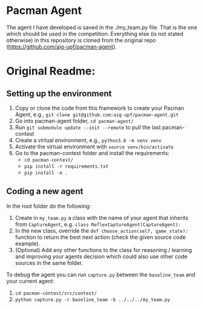 # Pacman Agent

The agent I have developed is saved in the ./my_team.py file. That is the one which should be used in the competition. Everything else (is not stated otherwise) in this repository is cloned from the original repo (https://github.com/aig-upf/pacman-agent).


# Original Readme:

## Setting up the environment
1. Copy or clone the code from this framework to create your Pacman Agent, e.g., `git clone git@github.com:aig-upf/pacman-agent.git`
2. Go into pacman-agent folder, `cd pacman-agent/`
3. Run `git submodule update --init --remote` to pull the last pacman-contest
4. Create a virtual environment, e.g., `python3.8 -m venv venv`
5. Activate the virtual environment with `source venv/bin/activate`
6. Go to the pacman-contest folder and install the requirements:
    - `cd pacman-contest/`
    - `pip install -r requirements.txt`
    - `pip install -e .`

## Coding a new agent
In the root folder do the following:
1. Create in `my_team.py` a class with the name of your agent that inherits from `CaptureAgent`, e.g. `class ReflexCaptureAgent(CaptureAgent):`
2. In the new class, override the `def choose_action(self, game_state):` function to return the best next action (check the given source code example).
3. (Optional) Add any other functions to the class for reasoning / learning and improving your agents decision which could also use other code sources in the same folder.

To debug the agent you can run `capture.py` between the `baseline_team` and your current agent:
1. `cd pacman-contest/src/contest/`
2. `python capture.py -r baseline_team -b ../../../my_team.py`


